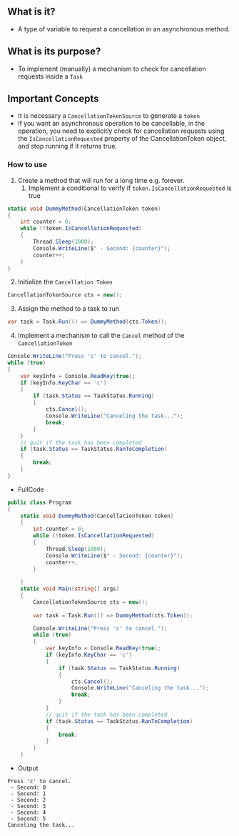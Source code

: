 ## What is it?
- A type of variable to request a cancellation in an asynchronous method.
        
## What is its purpose?
- To implement (manually) a mechanism to check for cancellation requests inside a `Task`   

## Important Concepts
- It is necessary a `CancellationTokenSource` to generate a `token`
- if you want an asynchronous operation to be cancellable, in the operation, you need to explicitly check for cancellation requests using the `IsCancellationRequested` property of the CancellationToken object, and stop running if it returns true.

### How to use
1. Create a method that will run for a long time e.g. forever.
   1. Implement a conditional to verify if `token.IsCancellationRequested` is true

``` cs
static void DummyMethod(CancellationToken token)
{
    int counter = 0;
    while (!token.IsCancellationRequested) 
    {
        Thread.Sleep(1000);
        Console.WriteLine($" - Second: {counter}"); 
        counter++;
    }
}
```

2. Initialize the `Cancellation Token`
``` cs
CancellationTokenSource cts = new();
```

3. Assign the method to a task to run 
``` cs
var task = Task.Run(() => DummyMethod(cts.Token));
```

4. Implement a mechanism to call the `Cancel` method of the `CancellationToken`

``` cs
Console.WriteLine("Press 'c' to cancel.");
while (true)
{
    var keyInfo = Console.ReadKey(true);
    if (keyInfo.KeyChar == 'c')
    {
        if (task.Status == TaskStatus.Running)
        {
            cts.Cancel();
            Console.WriteLine("Canceling the task...");
            break;
        }
    }
    // quit if the task has been completed
    if (task.Status == TaskStatus.RanToCompletion)
    {
        break;
    }
}
```

- FullCode
``` cs 
public class Program
{
    static void DummyMethod(CancellationToken token)
    {
        int counter = 0;
        while (!token.IsCancellationRequested) 
        {
            Thread.Sleep(1000);
            Console.WriteLine($" - Second: {counter}"); 
            counter++;
        }
    
    }
    static void Main(string[] args)
    {
        CancellationTokenSource cts = new();
        
        var task = Task.Run(() => DummyMethod(cts.Token));

        Console.WriteLine("Press 'c' to cancel.");
        while (true)
        {
            var keyInfo = Console.ReadKey(true);
            if (keyInfo.KeyChar == 'c')
            {
                if (task.Status == TaskStatus.Running)
                {
                    cts.Cancel();
                    Console.WriteLine("Canceling the task...");
                    break;
                }
            }
            // quit if the task has been completed
            if (task.Status == TaskStatus.RanToCompletion)
            {
                break;
            }
        }
    }
```

- Output
```
Press 'c' to cancel.
 - Second: 0
 - Second: 1
 - Second: 2
 - Second: 3
 - Second: 4
 - Second: 5
Canceling the task...
```